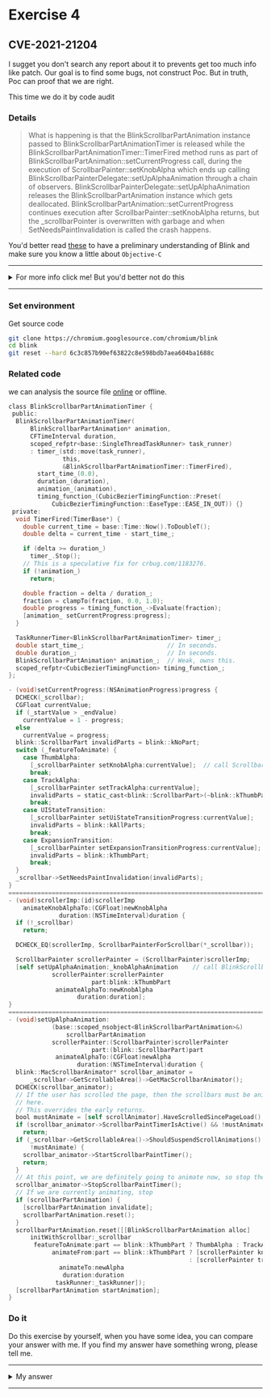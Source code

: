 # Exercise 4

## CVE-2021-21204
I sugget you don't search any report about it to prevents get too much info like patch. Our goal is to find some bugs, not construct Poc. But in truth, Poc can proof that we are right.

This time we do it by code audit

### Details

> What is happening is that the BlinkScrollbarPartAnimation instance
  passed to BlinkScrollbarPartAnimationTimer is released while
  the BlinkScrollbarPartAnimationTimer::TimerFired method runs as
  part of BlinkScrollbarPartAnimation::setCurrentProgress call,
  during the execution of ScrollbarPainter::setKnobAlpha which ends
  up calling BlinkScrollbarPainterDelegate::setUpAlphaAnimation
  through a chain of observers.
  BlinkScrollbarPainterDelegate::setUpAlphaAnimation releases the
  BlinkScrollbarPartAnimation instance which gets deallocated.
  BlinkScrollbarPartAnimation::setCurrentProgress continues execution
  after ScrollbarPainter::setKnobAlpha returns, but the _scrollbarPointer
  is overwritten with garbage and when SetNeedsPaintInvalidation
  is called the crash happens.

You'd better read [these](https://www.chromium.org/blink) to have a preliminary understanding of Blink and make sure you know a little about `Objective-C`

---------

<details>
  <summary>For more info click me! But you'd better not do this</summary>

  https://bugs.chromium.org/p/chromium/issues/detail?id=1189926

</details>

--------

### Set environment

Get source code
```sh
git clone https://chromium.googlesource.com/chromium/blink
cd blink
git reset --hard 6c3c857b90ef63822c8e598bdb7aea604ba1688c
```

### Related code
we can analysis the source file [online](https://chromium.googlesource.com/chromium/src/+/6c3c857b90ef63822c8e598bdb7aea604ba1688c/third_party/blink/renderer/core/scroll/mac_scrollbar_animator_impl.mm#414) or offline.

```objective-c
class BlinkScrollbarPartAnimationTimer {
 public:
  BlinkScrollbarPartAnimationTimer(
      BlinkScrollbarPartAnimation* animation,
      CFTimeInterval duration,
      scoped_refptr<base::SingleThreadTaskRunner> task_runner)
      : timer_(std::move(task_runner),
               this,
               &BlinkScrollbarPartAnimationTimer::TimerFired),
        start_time_(0.0),
        duration_(duration),
        animation_(animation),
        timing_function_(CubicBezierTimingFunction::Preset(
            CubicBezierTimingFunction::EaseType::EASE_IN_OUT)) {}
 private:
  void TimerFired(TimerBase*) {
    double current_time = base::Time::Now().ToDoubleT();
    double delta = current_time - start_time_;

    if (delta >= duration_)
      timer_.Stop();
    // This is a speculative fix for crbug.com/1183276.
    if (!animation_)
      return;

    double fraction = delta / duration_;
    fraction = clampTo(fraction, 0.0, 1.0);
    double progress = timing_function_->Evaluate(fraction);
    [animation_ setCurrentProgress:progress];
  }

  TaskRunnerTimer<BlinkScrollbarPartAnimationTimer> timer_;
  double start_time_;                       // In seconds.
  double duration_;                         // In seconds.
  BlinkScrollbarPartAnimation* animation_;  // Weak, owns this.
  scoped_refptr<CubicBezierTimingFunction> timing_function_;
};
```

```objective-c
- (void)setCurrentProgress:(NSAnimationProgress)progress {
  DCHECK(_scrollbar);
  CGFloat currentValue;
  if (_startValue > _endValue)
    currentValue = 1 - progress;
  else
    currentValue = progress;
  blink::ScrollbarPart invalidParts = blink::kNoPart;
  switch (_featureToAnimate) {
    case ThumbAlpha:
      [_scrollbarPainter setKnobAlpha:currentValue];  // call ScrollbarPainter::setKnobAlpha
      break;
    case TrackAlpha:
      [_scrollbarPainter setTrackAlpha:currentValue];
      invalidParts = static_cast<blink::ScrollbarPart>(~blink::kThumbPart);
      break;
    case UIStateTransition:
      [_scrollbarPainter setUiStateTransitionProgress:currentValue];
      invalidParts = blink::kAllParts;
      break;
    case ExpansionTransition:
      [_scrollbarPainter setExpansionTransitionProgress:currentValue];
      invalidParts = blink::kThumbPart;
      break;
  }
  _scrollbar->SetNeedsPaintInvalidation(invalidParts);
}
============================================================================
- (void)scrollerImp:(id)scrollerImp
    animateKnobAlphaTo:(CGFloat)newKnobAlpha
              duration:(NSTimeInterval)duration {
  if (!_scrollbar)
    return;

  DCHECK_EQ(scrollerImp, ScrollbarPainterForScrollbar(*_scrollbar));

  ScrollbarPainter scrollerPainter = (ScrollbarPainter)scrollerImp;
  [self setUpAlphaAnimation:_knobAlphaAnimation    // call BlinkScrollbarPainterDelegate::setUpAlphaAnimation
            scrollerPainter:scrollerPainter
                       part:blink::kThumbPart
             animateAlphaTo:newKnobAlpha
                   duration:duration];
}
============================================================================
- (void)setUpAlphaAnimation:
            (base::scoped_nsobject<BlinkScrollbarPartAnimation>&)
                scrollbarPartAnimation
            scrollerPainter:(ScrollbarPainter)scrollerPainter
                       part:(blink::ScrollbarPart)part
             animateAlphaTo:(CGFloat)newAlpha
                   duration:(NSTimeInterval)duration {
  blink::MacScrollbarAnimator* scrollbar_animator =
      _scrollbar->GetScrollableArea()->GetMacScrollbarAnimator();
  DCHECK(scrollbar_animator);
  // If the user has scrolled the page, then the scrollbars must be animated
  // here.
  // This overrides the early returns.
  bool mustAnimate = [self scrollAnimator].HaveScrolledSincePageLoad();
  if (scrollbar_animator->ScrollbarPaintTimerIsActive() && !mustAnimate)
    return;
  if (_scrollbar->GetScrollableArea()->ShouldSuspendScrollAnimations() &&
      !mustAnimate) {
    scrollbar_animator->StartScrollbarPaintTimer();
    return;
  }
  // At this point, we are definitely going to animate now, so stop the timer.
  scrollbar_animator->StopScrollbarPaintTimer();
  // If we are currently animating, stop
  if (scrollbarPartAnimation) {
    [scrollbarPartAnimation invalidate];
    scrollbarPartAnimation.reset();
  }
  scrollbarPartAnimation.reset([[BlinkScrollbarPartAnimation alloc]
      initWithScrollbar:_scrollbar
       featureToAnimate:part == blink::kThumbPart ? ThumbAlpha : TrackAlpha
            animateFrom:part == blink::kThumbPart ? [scrollerPainter knobAlpha]
                                                  : [scrollerPainter trackAlpha]
              animateTo:newAlpha
               duration:duration
             taskRunner:_taskRunner]);
  [scrollbarPartAnimation startAnimation];
}
```





### Do it
Do this exercise by yourself, when you have some idea, you can compare your answer with me. If you find my answer have something wrong, please tell me.


---------

<details>
  <summary>My answer</summary>

  We can start from `TimerFired` func
  ```objective-c
  class BlinkScrollbarPartAnimationTimer [ ... ]
  void TimerFired(TimerBase*) {
    double current_time = base::Time::Now().ToDoubleT();
    double delta = current_time - start_time_;

    if (delta >= duration_)
      timer_.Stop();
    // This is a speculative fix for crbug.com/1183276.
    if (!animation_)
      return;

    double fraction = delta / duration_;
    fraction = clampTo(fraction, 0.0, 1.0);
    double progress = timing_function_->Evaluate(fraction);
    [animation_ setCurrentProgress:progress];  [1] call setCurrentProgress. Notice `animation_`
  }

  private:
    BlinkScrollbarPartAnimation* animation_;  [2] weak, own this
  ```
  [2] `BlinkScrollbarPartAnimationTimer` own the instance of `BlinkScrollbarPartAnimation` which assignmented by constructor. This make a chance to trigger uaf.

  ```objective-c
  - (void)setCurrentProgress:(NSAnimationProgress)progress {
    DCHECK(_scrollbar);
    CGFloat currentValue;
    blink::ScrollbarPart invalidParts = blink::kNoPart;
    switch (_featureToAnimate) {
      case ThumbAlpha:
        [_scrollbarPainter setKnobAlpha:currentValue];  [3] call ScrollbarPainter::setKnobAlpha
        break;
      case TrackAlpha:
        [_scrollbarPainter setTrackAlpha:currentValue];
        invalidParts = static_cast<blink::ScrollbarPart>(~blink::kThumbPart);
        break;
    }
    _scrollbar->SetNeedsPaintInvalidation(invalidParts);
  }
  ```
  `setCurrentProgress` can call `setKnobAlpha`
  ```objective-c
  - (void)scrollerImp:(id)scrollerImp
      animateKnobAlphaTo:(CGFloat)newKnobAlpha
                duration:(NSTimeInterval)duration {
    if (!_scrollbar)
      return;

    DCHECK_EQ(scrollerImp, ScrollbarPainterForScrollbar(*_scrollbar));

    ScrollbarPainter scrollerPainter = (ScrollbarPainter)scrollerImp;
    [self setUpAlphaAnimation:_knobAlphaAnimation    [4] call BlinkScrollbarPainterDelegate::setUpAlphaAnimation
              scrollerPainter:scrollerPainter
                        part:blink::kThumbPart
              animateAlphaTo:newKnobAlpha
                    duration:duration];
  }
  ```
  ```objective-c
  - (void)setUpAlphaAnimation:
              (base::scoped_nsobject<BlinkScrollbarPartAnimation>&)
                  scrollbarPartAnimation
              scrollerPainter:(ScrollbarPainter)scrollerPainter
                        part:(blink::ScrollbarPart)part
              animateAlphaTo:(CGFloat)newAlpha
                    duration:(NSTimeInterval)duration {
    blink::MacScrollbarAnimator* scrollbar_animator =
        _scrollbar->GetScrollableArea()->GetMacScrollbarAnimator();
    DCHECK(scrollbar_animator);

    // If we are currently animating, stop
    if (scrollbarPartAnimation) {                                       [5]
      [scrollbarPartAnimation invalidate];
      scrollbarPartAnimation.reset();
    }
    scrollbarPartAnimation.reset([[BlinkScrollbarPartAnimation alloc]   [6]
        initWithScrollbar:_scrollbar
        featureToAnimate:part == blink::kThumbPart ? ThumbAlpha : TrackAlpha
              animateFrom:part == blink::kThumbPart ? [scrollerPainter knobAlpha]
                                                    : [scrollerPainter trackAlpha]
                animateTo:newAlpha
                duration:duration
              taskRunner:_taskRunner]);
    [scrollbarPartAnimation startAnimation];
  }
  ```
  The `(base::scoped_nsobject<BlinkScrollbarPartAnimation>&) scrollbarPartAnimation` can be release by `reset()`

  - About `scoped_nsobject`:
    >`scoped_nsobject<>` is patterned after std::unique_ptr<>, but maintains
    ownership of an NSObject subclass object.  Style deviations here are solely
    for compatibility with std::unique_ptr<>'s interface, with which everyone is
    already familiar.

    >scoped_nsobject<> takes ownership of an object (in the constructor or in
    reset()) by taking over the caller's existing ownership claim.  The caller
    must own the object it gives to scoped_nsobject<>, and relinquishes an
    ownership claim to that object.  **scoped_nsobject<> does not call -retain,
    callers have to call this manually if appropriate.**
  - About `void base::scoped_nsprotocol< NST >::reset( NST object = nil )`:
    >
    ```objective-c                            {
      // We intentionally do not check that object != object_ as the caller must
      // either already have an ownership claim over whatever it passes to this
      // method, or call it with the |RETAIN| policy which will have ensured that
      // the object is retained once more when reaching this point.
      [object_ release];
      object_ = object;
      }
    ```


</details>

--------

